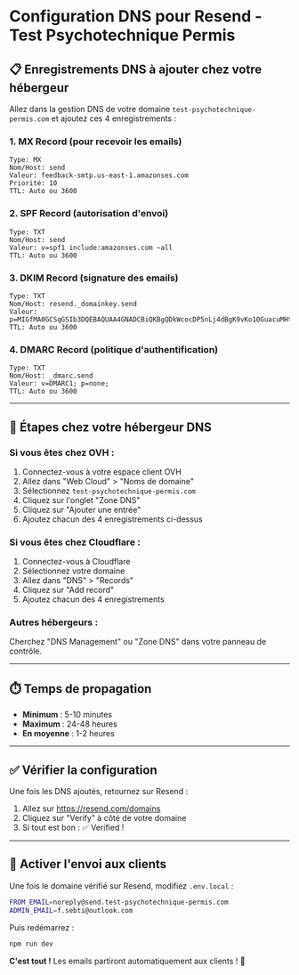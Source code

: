 # Configuration DNS pour Resend - Test Psychotechnique Permis

## 📋 Enregistrements DNS à ajouter chez votre hébergeur

Allez dans la gestion DNS de votre domaine `test-psychotechnique-permis.com` et ajoutez ces 4 enregistrements :

### 1. MX Record (pour recevoir les emails)
```
Type: MX
Nom/Host: send
Valeur: feedback-smtp.us-east-1.amazonses.com
Priorité: 10
TTL: Auto ou 3600
```

### 2. SPF Record (autorisation d'envoi)
```
Type: TXT
Nom/Host: send
Valeur: v=spf1 include:amazonses.com ~all
TTL: Auto ou 3600
```

### 3. DKIM Record (signature des emails)
```
Type: TXT
Nom/Host: resend._domainkey.send
Valeur: p=MIGfMA0GCSqGSIb3DQEBAQUAA4GNADCBiQKBgQDkWcocDP5nLj4dBgK9vKo10GuacuMHtyH++qkZfu4FEjxwrlfPgxxTMYguw0qUZO6/XkTxOLjtLeGS7MEGouORws39A9e55bF8rsjfVtKBkqAys1xiFb7pFiubQRxphFzN3UIqDRdRzVNA9DjUpXzsXixbTWkRsfqKKpUGBNbOlQIDAQAB
TTL: Auto ou 3600
```

### 4. DMARC Record (politique d'authentification)
```
Type: TXT
Nom/Host: _dmarc.send
Valeur: v=DMARC1; p=none;
TTL: Auto ou 3600
```

---

## 🔧 Étapes chez votre hébergeur DNS

### Si vous êtes chez OVH :
1. Connectez-vous à votre espace client OVH
2. Allez dans "Web Cloud" > "Noms de domaine"
3. Sélectionnez `test-psychotechnique-permis.com`
4. Cliquez sur l'onglet "Zone DNS"
5. Cliquez sur "Ajouter une entrée"
6. Ajoutez chacun des 4 enregistrements ci-dessus

### Si vous êtes chez Cloudflare :
1. Connectez-vous à Cloudflare
2. Sélectionnez votre domaine
3. Allez dans "DNS" > "Records"
4. Cliquez sur "Add record"
5. Ajoutez chacun des 4 enregistrements

### Autres hébergeurs :
Cherchez "DNS Management" ou "Zone DNS" dans votre panneau de contrôle.

---

## ⏱️ Temps de propagation

- **Minimum** : 5-10 minutes
- **Maximum** : 24-48 heures
- **En moyenne** : 1-2 heures

---

## ✅ Vérifier la configuration

Une fois les DNS ajoutés, retournez sur Resend :
1. Allez sur https://resend.com/domains
2. Cliquez sur "Verify" à côté de votre domaine
3. Si tout est bon : ✅ Verified !

---

## 🚀 Activer l'envoi aux clients

Une fois le domaine vérifié sur Resend, modifiez `.env.local` :

```bash
FROM_EMAIL=noreply@send.test-psychotechnique-permis.com
ADMIN_EMAIL=f.sebti@outlook.com
```

Puis redémarrez :
```bash
npm run dev
```

**C'est tout !** Les emails partiront automatiquement aux clients ! 🎉

